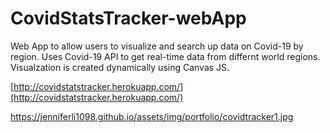 # CovidStatsTracker-webApp

Web App to allow users to visualize and search up data on Covid-19 by region. Uses Covid-19 API to get real-time data from differnt world regions. Visualzation is created dynamically using Canvas JS.

[http://covidstatstracker.herokuapp.com/](http://covidstatstracker.herokuapp.com/)

https://jenniferli1098.github.io/assets/img/portfolio/covidtracker1.jpg
